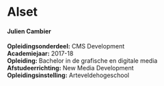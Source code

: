 # Alset
#### Julien Cambier<br/>
**Opleidingsonderdeel:** CMS Development<br/>
**Academiejaar:** 2017-18<br/>
**Opleiding:** Bachelor in de grafische en digitale media<br/>
**Afstudeerrichting:** New Media Development<br/>
**Opleidingsinstelling:** Arteveldehogeschool<br/>